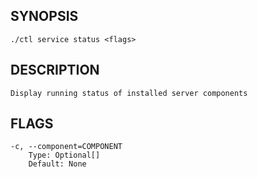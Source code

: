 ## SYNOPSIS
    ./ctl service status <flags>
 
## DESCRIPTION
    Display running status of installed server components
 
## FLAGS
    -c, --component=COMPONENT
        Type: Optional[]
        Default: None
